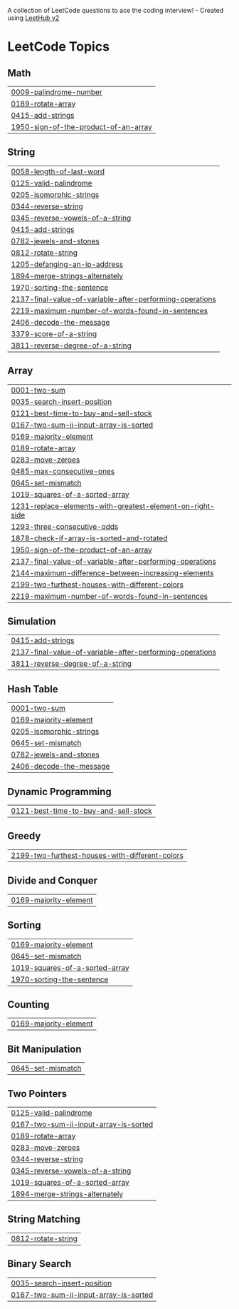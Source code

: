 A collection of LeetCode questions to ace the coding interview! - Created using [LeetHub v2](https://github.com/arunbhardwaj/LeetHub-2.0)
<!---LeetCode Topics Start-->
# LeetCode Topics
## Math
|  |
| ------- |
| [0009-palindrome-number](https://github.com/naveenvatti2003/Coding/tree/master/0009-palindrome-number) |
| [0189-rotate-array](https://github.com/naveenvatti2003/Coding/tree/master/0189-rotate-array) |
| [0415-add-strings](https://github.com/naveenvatti2003/Coding/tree/master/0415-add-strings) |
| [1950-sign-of-the-product-of-an-array](https://github.com/naveenvatti2003/Coding/tree/master/1950-sign-of-the-product-of-an-array) |
## String
|  |
| ------- |
| [0058-length-of-last-word](https://github.com/naveenvatti2003/Coding/tree/master/0058-length-of-last-word) |
| [0125-valid-palindrome](https://github.com/naveenvatti2003/Coding/tree/master/0125-valid-palindrome) |
| [0205-isomorphic-strings](https://github.com/naveenvatti2003/Coding/tree/master/0205-isomorphic-strings) |
| [0344-reverse-string](https://github.com/naveenvatti2003/Coding/tree/master/0344-reverse-string) |
| [0345-reverse-vowels-of-a-string](https://github.com/naveenvatti2003/Coding/tree/master/0345-reverse-vowels-of-a-string) |
| [0415-add-strings](https://github.com/naveenvatti2003/Coding/tree/master/0415-add-strings) |
| [0782-jewels-and-stones](https://github.com/naveenvatti2003/Coding/tree/master/0782-jewels-and-stones) |
| [0812-rotate-string](https://github.com/naveenvatti2003/Coding/tree/master/0812-rotate-string) |
| [1205-defanging-an-ip-address](https://github.com/naveenvatti2003/Coding/tree/master/1205-defanging-an-ip-address) |
| [1894-merge-strings-alternately](https://github.com/naveenvatti2003/Coding/tree/master/1894-merge-strings-alternately) |
| [1970-sorting-the-sentence](https://github.com/naveenvatti2003/Coding/tree/master/1970-sorting-the-sentence) |
| [2137-final-value-of-variable-after-performing-operations](https://github.com/naveenvatti2003/Coding/tree/master/2137-final-value-of-variable-after-performing-operations) |
| [2219-maximum-number-of-words-found-in-sentences](https://github.com/naveenvatti2003/Coding/tree/master/2219-maximum-number-of-words-found-in-sentences) |
| [2406-decode-the-message](https://github.com/naveenvatti2003/Coding/tree/master/2406-decode-the-message) |
| [3379-score-of-a-string](https://github.com/naveenvatti2003/Coding/tree/master/3379-score-of-a-string) |
| [3811-reverse-degree-of-a-string](https://github.com/naveenvatti2003/Coding/tree/master/3811-reverse-degree-of-a-string) |
## Array
|  |
| ------- |
| [0001-two-sum](https://github.com/naveenvatti2003/Coding/tree/master/0001-two-sum) |
| [0035-search-insert-position](https://github.com/naveenvatti2003/Coding/tree/master/0035-search-insert-position) |
| [0121-best-time-to-buy-and-sell-stock](https://github.com/naveenvatti2003/Coding/tree/master/0121-best-time-to-buy-and-sell-stock) |
| [0167-two-sum-ii-input-array-is-sorted](https://github.com/naveenvatti2003/Coding/tree/master/0167-two-sum-ii-input-array-is-sorted) |
| [0169-majority-element](https://github.com/naveenvatti2003/Coding/tree/master/0169-majority-element) |
| [0189-rotate-array](https://github.com/naveenvatti2003/Coding/tree/master/0189-rotate-array) |
| [0283-move-zeroes](https://github.com/naveenvatti2003/Coding/tree/master/0283-move-zeroes) |
| [0485-max-consecutive-ones](https://github.com/naveenvatti2003/Coding/tree/master/0485-max-consecutive-ones) |
| [0645-set-mismatch](https://github.com/naveenvatti2003/Coding/tree/master/0645-set-mismatch) |
| [1019-squares-of-a-sorted-array](https://github.com/naveenvatti2003/Coding/tree/master/1019-squares-of-a-sorted-array) |
| [1231-replace-elements-with-greatest-element-on-right-side](https://github.com/naveenvatti2003/Coding/tree/master/1231-replace-elements-with-greatest-element-on-right-side) |
| [1293-three-consecutive-odds](https://github.com/naveenvatti2003/Coding/tree/master/1293-three-consecutive-odds) |
| [1878-check-if-array-is-sorted-and-rotated](https://github.com/naveenvatti2003/Coding/tree/master/1878-check-if-array-is-sorted-and-rotated) |
| [1950-sign-of-the-product-of-an-array](https://github.com/naveenvatti2003/Coding/tree/master/1950-sign-of-the-product-of-an-array) |
| [2137-final-value-of-variable-after-performing-operations](https://github.com/naveenvatti2003/Coding/tree/master/2137-final-value-of-variable-after-performing-operations) |
| [2144-maximum-difference-between-increasing-elements](https://github.com/naveenvatti2003/Coding/tree/master/2144-maximum-difference-between-increasing-elements) |
| [2199-two-furthest-houses-with-different-colors](https://github.com/naveenvatti2003/Coding/tree/master/2199-two-furthest-houses-with-different-colors) |
| [2219-maximum-number-of-words-found-in-sentences](https://github.com/naveenvatti2003/Coding/tree/master/2219-maximum-number-of-words-found-in-sentences) |
## Simulation
|  |
| ------- |
| [0415-add-strings](https://github.com/naveenvatti2003/Coding/tree/master/0415-add-strings) |
| [2137-final-value-of-variable-after-performing-operations](https://github.com/naveenvatti2003/Coding/tree/master/2137-final-value-of-variable-after-performing-operations) |
| [3811-reverse-degree-of-a-string](https://github.com/naveenvatti2003/Coding/tree/master/3811-reverse-degree-of-a-string) |
## Hash Table
|  |
| ------- |
| [0001-two-sum](https://github.com/naveenvatti2003/Coding/tree/master/0001-two-sum) |
| [0169-majority-element](https://github.com/naveenvatti2003/Coding/tree/master/0169-majority-element) |
| [0205-isomorphic-strings](https://github.com/naveenvatti2003/Coding/tree/master/0205-isomorphic-strings) |
| [0645-set-mismatch](https://github.com/naveenvatti2003/Coding/tree/master/0645-set-mismatch) |
| [0782-jewels-and-stones](https://github.com/naveenvatti2003/Coding/tree/master/0782-jewels-and-stones) |
| [2406-decode-the-message](https://github.com/naveenvatti2003/Coding/tree/master/2406-decode-the-message) |
## Dynamic Programming
|  |
| ------- |
| [0121-best-time-to-buy-and-sell-stock](https://github.com/naveenvatti2003/Coding/tree/master/0121-best-time-to-buy-and-sell-stock) |
## Greedy
|  |
| ------- |
| [2199-two-furthest-houses-with-different-colors](https://github.com/naveenvatti2003/Coding/tree/master/2199-two-furthest-houses-with-different-colors) |
## Divide and Conquer
|  |
| ------- |
| [0169-majority-element](https://github.com/naveenvatti2003/Coding/tree/master/0169-majority-element) |
## Sorting
|  |
| ------- |
| [0169-majority-element](https://github.com/naveenvatti2003/Coding/tree/master/0169-majority-element) |
| [0645-set-mismatch](https://github.com/naveenvatti2003/Coding/tree/master/0645-set-mismatch) |
| [1019-squares-of-a-sorted-array](https://github.com/naveenvatti2003/Coding/tree/master/1019-squares-of-a-sorted-array) |
| [1970-sorting-the-sentence](https://github.com/naveenvatti2003/Coding/tree/master/1970-sorting-the-sentence) |
## Counting
|  |
| ------- |
| [0169-majority-element](https://github.com/naveenvatti2003/Coding/tree/master/0169-majority-element) |
## Bit Manipulation
|  |
| ------- |
| [0645-set-mismatch](https://github.com/naveenvatti2003/Coding/tree/master/0645-set-mismatch) |
## Two Pointers
|  |
| ------- |
| [0125-valid-palindrome](https://github.com/naveenvatti2003/Coding/tree/master/0125-valid-palindrome) |
| [0167-two-sum-ii-input-array-is-sorted](https://github.com/naveenvatti2003/Coding/tree/master/0167-two-sum-ii-input-array-is-sorted) |
| [0189-rotate-array](https://github.com/naveenvatti2003/Coding/tree/master/0189-rotate-array) |
| [0283-move-zeroes](https://github.com/naveenvatti2003/Coding/tree/master/0283-move-zeroes) |
| [0344-reverse-string](https://github.com/naveenvatti2003/Coding/tree/master/0344-reverse-string) |
| [0345-reverse-vowels-of-a-string](https://github.com/naveenvatti2003/Coding/tree/master/0345-reverse-vowels-of-a-string) |
| [1019-squares-of-a-sorted-array](https://github.com/naveenvatti2003/Coding/tree/master/1019-squares-of-a-sorted-array) |
| [1894-merge-strings-alternately](https://github.com/naveenvatti2003/Coding/tree/master/1894-merge-strings-alternately) |
## String Matching
|  |
| ------- |
| [0812-rotate-string](https://github.com/naveenvatti2003/Coding/tree/master/0812-rotate-string) |
## Binary Search
|  |
| ------- |
| [0035-search-insert-position](https://github.com/naveenvatti2003/Coding/tree/master/0035-search-insert-position) |
| [0167-two-sum-ii-input-array-is-sorted](https://github.com/naveenvatti2003/Coding/tree/master/0167-two-sum-ii-input-array-is-sorted) |
<!---LeetCode Topics End-->